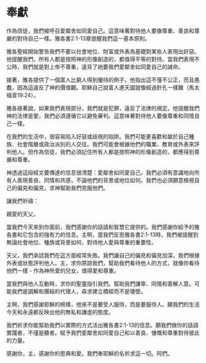 # 奉獻

作為信徒，我們被呼召愛鄰舍如同愛自己。這意味著對待他人要像尊重、善良和尊嚴的對待自己一樣。雅各書2:1-13章提醒我們這一基本原則。

雅各聖經開始警告我們不要以社會地位、財富或外表為基礎對某些人表現出好惡。他提醒我們，所有人都是按照神的形像創造的，都值得平等的對待。當我們表現不公時，我們就是對上帝不尊重，違背了祂要我們愛鄰舍如同愛自己的誡命。

接著，雅各提供了一個富人比窮人得到優待的例子。他指出這不僅不公正，而且愚蠢，因為這違反了神的價值觀。耶穌自己說富人進天國就像經過針孔一樣難（馬太福音19:24）。

雅各接著說，如果我們表現部分，我們就是犯罪，違反了法律的規定。他提醒我們神的法律是愛，我們必須遵循它以避免審判。這意味著對待他人要像尊重和同情自己一樣。

在我們的生活中，很容易陷入好惡或歧視的陷阱。我們可能更喜歡和屬於自己種族、社會階層或政治派別的人交往。我們可能會根據他們的職業、教育或外表來評判他人。但作為信徒，我們必須記住所有人都是按照神的形像創造的，都應得到尊嚴和尊重。

神透過這段經文要傳達的信息很清楚：愛鄰舍如同愛自己。我們必須有意識地向所有人表現善良、同情和共感，不論他們的背景或地位如何。我們也必須願意檢視自己的偏見和偏見，求神幫助我們克服他們。

讓我們祈禱：

親愛的天父，

當我們今天來到你面前，我們感謝你的話語和智慧它提供的。我們感謝你給予的雅各書和它包含的強有力的信息。主啊，當我們反思雅各書2:1-13時，我們被提醒到無論社會地位、種族或背景如何，對待他人愛與尊重的重要性。

天父，我們承認我們在這方面經常失敗。我們讓自己的偏見和偏見加深，我們根據外表或狀態評判他人。主，求你原諒我們，幫助我們看待他人的方式，就像你看待他們一樣 - 作為神所愛的兒女，值得愛和尊重。

當我們與他人互動時，求你的聖靈指引我們。幫助我們謙卑、同情和善解人意。可能我們是調解和團結的代理人，尋求建立橋樑而不是墻壁。

主啊，我們感謝耶穌的榜樣，他來不是要受人服侍，而是要服侍人。願我們的生活今天和永遠都反映出他的無私和謙虛的態度。

我們祈求你能幫助我們以實際的方式活出雅各書2:1-13的信息。願我們做你的話語實踐者，不僅是聽者。賦予我們愛鄰舍如同愛自己和以善良、慷慨和尊重對待彼此的力量。

感謝你，主，感謝你的恩典和愛。我們奉耶穌的名祈求這一切。阿們。